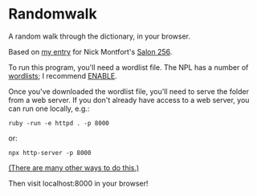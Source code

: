 # Randomwalk
A random walk through the dictionary, in your browser.

Based on [my entry](https://github.com/dougo/salon256) for Nick Montfort's
[Salon 256](https://nickm.com/post/2017/04/salon-256-on-may-1/).

To run this program, you'll need a wordlist file. The NPL has a number of
[wordlists](http://www.puzzlers.org/dokuwiki/doku.php?id=solving:wordlists:about:start);
I recommend [ENABLE](http://www.puzzlers.org/pub/wordlists/enable1.txt).

Once you've downloaded the wordlist file, you'll need to serve the folder from a web server. If you don't already
have access to a web server, you can run one locally, e.g.:

```
ruby -run -e httpd . -p 8000
```
or:
```
npx http-server -p 8000
```

[(There are many other ways to do this.)](https://gist.github.com/willurd/5720255)

Then visit localhost:8000 in your browser!
